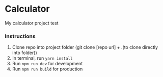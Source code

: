 # Calculator
My calculator project test

### Instructions

1. Clone repo into project folder (git clone [repo url] + .(to clone directly into folder))
2. In terminal, run `yarn install`
3. Run `npm run dev` for development
4. Run `npm run build` for production
